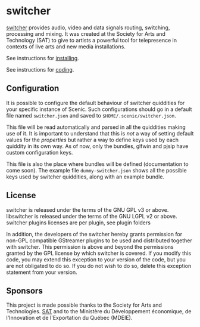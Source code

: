switcher
========

[switcher](https://github.com/sat-metalab/switcher) provides audio, video and data signals routing, switching, processing and mixing. It was created at the Society for Arts and Technology (SAT) to give to artists a powerful tool for telepresence in contexts of live arts and new media installations.

See instructions for [installing](INSTALL.md).

See instructions for [coding](CODING.md).

Configuration
------

It is possible to configure the default behaviour of switcher quiddities for your specific instance of Scenic. Such configurations should go in a default file named `switcher.json` and saved to `$HOME/.scenic/switcher.json`.

This file will be read automatically and parsed in all the quiddities making use of it. It is important to understand that this is *not* a way of setting default values for the *properties* but rather a way to define keys used by each quiddity in its own way. As of now, only the bundles, glfwin and pjsip have custom configuration keys.

This file is also the place where bundles will be defined (documentation to come soon). The example file `dummy-switcher.json` shows all the possible keys used by switcher quiddities, along with an example bundle.

License
-------
switcher is released under the terms of the GNU GPL v3 or above.
libswitcher is released under the terms of the GNU LGPL v2 or above.
switcher plugins licenses are per plugin, see plugin folders

In addition, the developers of the switcher hereby grants permission for non-GPL compatible GStreamer plugins to be used and distributed together with switcher. This permission is above and beyond the permissions granted by the GPL license by which switcher is covered. If you modify this code, you may extend this exception to your version of the code, but you are not obligated to do so. If you do not wish to do so, delete this exception statement from your version.
 
Sponsors
--------
This project is made possible thanks to the Society for Arts and Technologies. [SAT](http://www.sat.qc.ca/) and to the Ministère du Développement économique, de l'Innovation et de l'Exportation du Québec (MDEIE).


